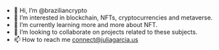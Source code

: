 - 👋 Hi, I’m @braziliancrypto
- 👀 I’m interested in blockchain, NFTs, cryptocurrencies and metaverse.
- 🌱 I’m currently learning more and more about NFT.
- 💞️ I’m looking to collaborate on projects related to these subjects.
- 📫 How to reach me connect@juliagarcia.us

<!---
braziliancrypto/braziliancrypto is a ✨ special ✨ repository because its `README.md` (this file) appears on your GitHub profile.
You can click the Preview link to take a look at your changes.
--->
